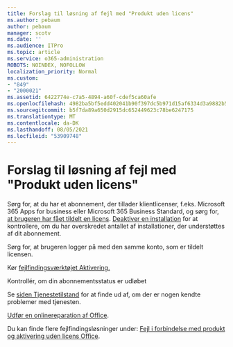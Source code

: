 ```yaml
---
title: Forslag til løsning af fejl med "Produkt uden licens"
ms.author: pebaum
author: pebaum
manager: scotv
ms.date: ''
ms.audience: ITPro
ms.topic: article
ms.service: o365-administration
ROBOTS: NOINDEX, NOFOLLOW
localization_priority: Normal
ms.custom:
- "849"
- "2000021"
ms.assetid: 6422774e-c7a5-4894-a60f-cdef5ca60afe
ms.openlocfilehash: 4982ba5bf5edd402041b90f397dc5b971d15af6334d3a9882b59de182fec8c7a
ms.sourcegitcommit: b5f7da89a650d2915dc652449623c78be6247175
ms.translationtype: MT
ms.contentlocale: da-DK
ms.lasthandoff: 08/05/2021
ms.locfileid: "53909748"
---
```

# <a name="suggestions-for-solving-unlicensed-product-errors"></a>Forslag til løsning af fejl med "Produkt uden licens"

Sørg for, at du har et abonnement, der tillader klientlicenser, f.eks. Microsoft 365 Apps for business eller Microsoft 365 Business Standard, og sørg for, [at brugeren har fået tildelt en licens](https://docs.microsoft.com/microsoft-365/admin/add-users/add-users). [Deaktiver en installation](https://docs.microsoft.com/microsoft-365/admin/add-users/delete-a-user) for at kontrollere, om du har overskredet antallet af installationer, der understøttes af dit abonnement.
  
Sørg for, at brugeren logger på med den samme konto, som er tildelt licensen.
  
Kør [fejlfindingsværktøjet Aktivering.](https://aka.ms/SARA-OfficeActivation-Alchemy)
  
Kontrollér, om din abonnementsstatus er udløbet
  
Se [siden Tjenestetilstand](https://docs.microsoft.com/office365/enterprise/view-service-health) for at finde ud af, om der er nogen kendte problemer med tjenesten.
  
[Udfør en onlinereparation af Office](https://support.office.com/Article/7821d4b6-7c1d-4205-aa0e-a6b40c5bb88b?wt.mc_id=Alchemy_ClientDIA).
  
Du kan finde flere fejlfindingsløsninger under: [Fejl i forbindelse med produkt og aktivering uden licens Office](https://support.office.com/Article/0d23d3c0-c19c-4b2f-9845-5344fedc4380?wt.mc_id=Alchemy_ClientDIA).
  